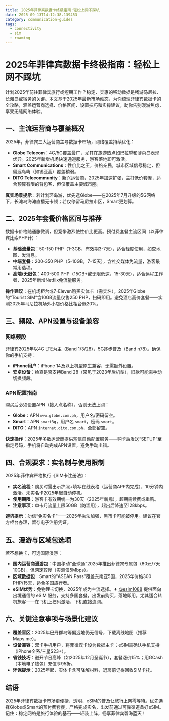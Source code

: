 ```yaml
---
title: 2025年菲律宾数据卡终极指南:轻松上网不踩坑
date: 2025-09-13T14:12:38.139453
category: communication-guides
tags:
  - connectivity
  - sim
  - roaming
---
```


# 2025年菲律宾数据卡终极指南：轻松上网不踩坑

计划2025年前往菲律宾旅行或短期工作？稳定、实惠的移动数据是畅游马尼拉、长滩岛或宿务的关键。本文基于2025年最新市场动态，为你梳理菲律宾数据卡的全攻略，涵盖运营商选择、价格区间、设置技巧和实操建议，助你告别漫游焦虑，享受无缝网络体验。

## 一、主流运营商与覆盖概况
2025年，菲律宾三大运营商主导数据卡市场，网络覆盖持续优化：
- **Globe Telecom**：4G/5G覆盖最广，尤其在旅游热点如巴拉望和薄荷岛表现优异。2025年新增机场快速通道服务，游客落地即可激活。
- **Smart Communications**：性价比之王，价格亲民，城市区域信号稳定，但偏远岛屿（如锡亚高）覆盖稍弱。
- **DITO Telecommunity**：新兴运营商，2025年加速扩张，主打低价套餐，适合预算有限的背包客，但仅覆盖主要城市圈。

**真实场景提示**：若计划环岛游，优先选Globe——在2025年7月升级的5G网络下，长滩岛海滩直播无卡顿；若仅停留马尼拉市区，Smart更划算。

## 二、2025年套餐价格区间与推荐
数据卡价格随通胀微调，但竞争激烈使性价比更高。预付费套餐主流区间（以菲律宾比索PHP计）：
- **基础流量包**：50-150 PHP（1-3GB，有效期3-7天），适合轻度使用，如查地图、发消息。
- **中端套餐**：200-350 PHP（5-10GB，7-15天），含社交媒体免流量，游客最常用选项。
- **高端/无限包**：400-500 PHP（15GB+或无限低速，15-30天），适合远程工作者，2025年新增Netflix免流量服务。

**操作建议**：在机场柜台或7-Eleven购买实体卡（需实名），2025年Globe的“Tourist SIM”含10GB流量仅售250 PHP，扫码即用。避免酒店高价套餐——实测2025年马尼拉机场外小店价格比柜台低20%。

## 三、频段、APN设置与设备兼容
### 网络频段
菲律宾2025年以4G LTE为主（Band 1/3/28），5G逐步普及（Band n78）。确保你的手机支持：
- **iPhone用户**：iPhone 14及以上机型原生兼容，无需额外设置。
- **安卓设备**：检查是否支持Band 28（常见于2023年后机型），旧款可能需手动切换频段。

### APN配置指南
购买后必须设置APN（接入点名称），否则无法上网：
- **Globe**：APN `www.globe.com.ph`，用户名/密码留空。
- **Smart**：APN `smart3g`，用户名 `smart`，密码 `smart`。
- **DITO**：APN `internet.dito.com.ph`，全部留空。

**快速操作**：2025年多数运营商提供短信自动配置服务——购卡后发送“SETUP”至指定号码，手机将自动完成APN设置，避免手动出错。

## 四、合规要求：实名制与使用限制
2025年菲律宾严格执行《SIM卡注册法》：
- **实名流程**：购买时需出示护照+填写在线表格（运营商APP内完成），10分钟内激活。未实名卡2025年起自动停机。
- **使用期限**：游客卡有效期统一为30天（2025年新规），超期需续费或重购。
- **注意事项**：单卡月流量上限50GB（防滥用），超出后降速至128kbps。

**避坑提示**：勿信“免实名卡”——2025年执法加强，黑市卡可能被停用。建议在官方柜台办理，留存电子注册凭证。

## 五、漫游与区域包选项
若不想换卡，可选国际漫游：
- **国内运营商漫游包**：中国移动“全球通”2025年推出菲律宾专属包（80元/7天10GB），但网速较慢（实测仅5Mbps）。
- **区域数据包**：Smart的“ASEAN Pass”覆盖东南亚5国，2025年价格300 PHP/15天，适合多国旅行者。
- **eSIM优势**：免物理卡切换，2025年成为主流选择。✈ [@esim1088](https://t.me/s/esim1088) 提供面向出境通信的 eSIM 服务，支持多国套餐，出发前购买，落地即用。尤其适合转机旅客——在飞机上扫码激活，下机直接连网。

## 六、关键注意事项与场景化建议
- **覆盖盲区**：2025年巴丹群岛等偏远地仍无信号，下载离线地图（推荐Maps.me）。
- **设备兼容**：双卡手机用户，将菲律宾卡设为数据主卡；eSIM需确认手机支持（iPhone全系/三星S23+）。
- **省钱技巧**：避开节日高峰（如2025年12月圣诞节），套餐涨价15%；用GCash（本地电子钱包）充值享95折。
- **环保提示**：2025年起，实体卡含可降解材料，退房前记得回收SIM卡托。

## 结语
2025年菲律宾数据卡市场更便捷、透明，eSIM的普及让旅行上网零等待。优先选择Globe或Smart的预付费套餐，严格完成实名，出发前通过可靠渠道备好eSIM。记住：稳定网络是旅行体验的基石——轻装上阵，畅享菲律宾碧海蓝天！